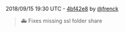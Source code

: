 2018/09/15 19:30 UTC - [4bf42e8](https://github.com/hassio-addons/addon-portainer/commit/4bf42e841922c8dc2ed7aee2213300c22de9dd63) by [@frenck](https://github.com/frenck)
> :ambulance: Fixes missing ssl folder share 

